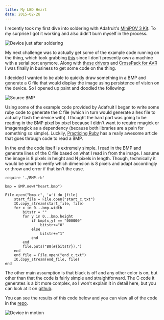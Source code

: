 ```yaml
---
title: My LED Heart
date: 2015-02-28
---
```


I recently took my first dive into soldering with Adafruit's [MiniPOV 3 Kit](http://www.adafruit.com/product/20). To my surprise I got it working and also didn't burn myself in the process. 

![Device just after soldering](http://i.imgur.com/dQDNhAg.gif)

My next challenge was to actually get some of the example code running on the thing, which took grabbing [this](http://www.amazon.com/gp/product/B00425S1H8/) since I don't presently own a machine with a serial port anymore. Along with [these drivers](https://www.mac-usb-serial.com/dashboard/) and [CrossPack for AVR](http://www.obdev.at/products/crosspack/index.html) I was finally in business to get some code on the thing.

I decided I wanted to be able to quickly draw something in a BMP and generate a C file that would display the image using persistence of vision on the device. So I opened up paint and doodled the following:

![Source BMP](http://i.imgur.com/VEngO1X.png)

Using some of the example code provided by Adafruit I began to write some ruby code to generate the C file (which in turn would generate a hex file to actually flash the device with). I thought the hard part was going to be reading in the BMP pixel by pixel because I didn't want to require rmagick or imagemagick as a dependency (because both libraries are a pain for something so simple). Luckily, [Practicing Ruby](https://practicingruby.com/articles/binary-file-formats) has a really awesome article that goes through code to read a BMP. 

In the end the code itself is extremely simple. I read in the BMP and generate lines of the C file based on what I read in from the image. I assume the image is 8 pixels in height and N pixels in length. Though, technically it would be smart to verify which dimension is 8 pixels and adapt accordingly or throw and error if that isn't the case. 

```
require './BMP.rb'

bmp = BMP.new("heart.bmp")

File.open("bmp.c", 'w') do |file|
	start_file = File.open("start_c.txt")
	IO.copy_stream(start_file, file)
	for x in 0...bmp.width
		bitstr = ""
		for y in 0...bmp.height
			if bmp[x,y] == "000000"
				bitstr+="0"
			else
				bitstr+="1"
			end
		end
		file.puts("B8(#{bitstr}),")
	end
	end_file = File.open("end_c.txt")
	IO.copy_stream(end_file, file)
end
```

The other main assumption is that black is off and any other color is on, but other than that the code is fairly simple and straightforward. The C code it generates is a bit more complex, so I won't explain it in detail here, but you can look at it on [github](https://github.com/LindseyB/bmp-to-pov/blob/master/bmp.c).

You can see the results of this code below and you can view all of the code in the [repo](https://github.com/LindseyB/bmp-to-pov).

![Device in motion](http://i.imgur.com/TyRwDpM.gif)